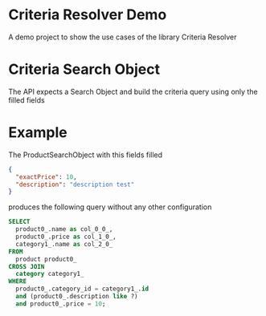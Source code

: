 # Criteria Resolver Demo
A demo project to show the use cases of the library Criteria Resolver

# Criteria Search Object
The API expects a Search Object and build the criteria query using only the filled fields

# Example
The ProductSearchObject with this fields filled
```json
{
  "exactPrice": 10,
  "description": "description test"
}
```
produces the following query without any other configuration
```sql
SELECT 
  product0_.name as col_0_0_,
  product0_.price as col_1_0_,
  category1_.name as col_2_0_
FROM
  product product0_ 
CROSS JOIN
  category category1_
WHERE
  product0_.category_id = category1_.id
  and (product0_.description like ?)
  and product0_.price = 10;
```
